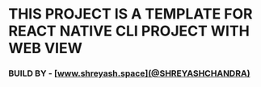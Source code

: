 # THIS PROJECT IS A TEMPLATE FOR REACT NATIVE CLI PROJECT WITH WEB VIEW

### BUILD BY - [www.shreyash.space](@SHREYASHCHANDRA)
